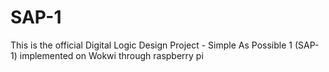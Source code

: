 # SAP-1
This is the official Digital Logic Design Project - Simple As Possible 1 (SAP-1) implemented on Wokwi through raspberry pi
